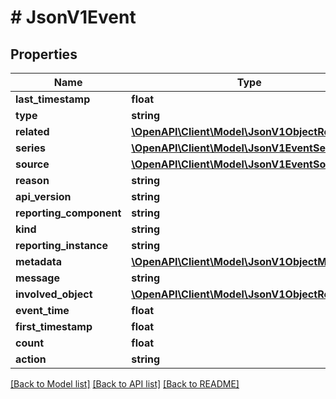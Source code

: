 # # JsonV1Event

## Properties

Name | Type | Description | Notes
------------ | ------------- | ------------- | -------------
**last_timestamp** | **float** |  | [optional]
**type** | **string** |  | [optional]
**related** | [**\OpenAPI\Client\Model\JsonV1ObjectReference**](JsonV1ObjectReference.md) |  | [optional]
**series** | [**\OpenAPI\Client\Model\JsonV1EventSeries**](JsonV1EventSeries.md) |  | [optional]
**source** | [**\OpenAPI\Client\Model\JsonV1EventSource**](JsonV1EventSource.md) |  | [optional]
**reason** | **string** |  | [optional]
**api_version** | **string** |  | [optional]
**reporting_component** | **string** |  | [optional]
**kind** | **string** |  | [optional]
**reporting_instance** | **string** |  | [optional]
**metadata** | [**\OpenAPI\Client\Model\JsonV1ObjectMeta**](JsonV1ObjectMeta.md) |  | [optional]
**message** | **string** |  | [optional]
**involved_object** | [**\OpenAPI\Client\Model\JsonV1ObjectReference**](JsonV1ObjectReference.md) |  | [optional]
**event_time** | **float** |  | [optional]
**first_timestamp** | **float** |  | [optional]
**count** | **float** |  | [optional]
**action** | **string** |  | [optional]

[[Back to Model list]](../../README.md#models) [[Back to API list]](../../README.md#endpoints) [[Back to README]](../../README.md)
